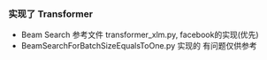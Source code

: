 ### 实现了 Transformer

-  Beam Search 参考文件 transformer_xlm.py, facebook的实现(优先)
- BeamSearchForBatchSizeEqualsToOne.py 实现的 有问题仅供参考